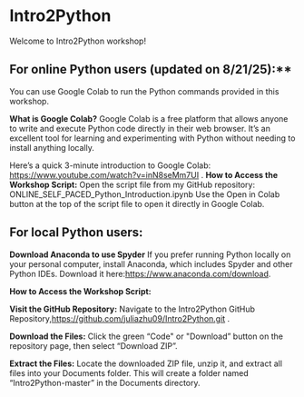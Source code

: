 # Intro2Python

Welcome to Intro2Python workshop! 

## For online Python users (updated on 8/21/25):**

You can use Google Colab to run the Python commands provided in this workshop.

**What is Google Colab?**
Google Colab is a free platform that allows anyone to write and execute Python code directly in their web browser. It’s an excellent tool for learning and experimenting with Python without needing to install anything locally.

Here’s a quick 3-minute introduction to Google Colab:  
https://www.youtube.com/watch?v=inN8seMm7UI .
**How to Access the Workshop Script:**
Open the script file from my GitHub repository:
ONLINE_SELF_PACED_Python_Introduction.ipynb
Use the Open in Colab button at the top of the script file to open it directly in Google Colab.

## For local Python users:
**Download Anaconda to use Spyder**
If you prefer running Python locally on your personal computer, install Anaconda, which includes Spyder and other Python IDEs. Download it here:https://www.anaconda.com/download.

**How to Access the Workshop Script:**

**Visit the GitHub Repository:**
Navigate to the Intro2Python GitHub Repository,https://github.com/juliazhu09/Intro2Python.git .

**Download the Files:**
Click the green “Code" or  "Download” button on the repository page, then select “Download ZIP”.

**Extract the Files:**
Locate the downloaded ZIP file, unzip it, and extract all files into your Documents folder. This will create a folder named “Intro2Python-master” in the Documents directory.
